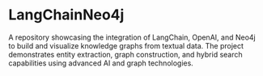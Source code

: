 # LangChainNeo4j
A repository showcasing the integration of LangChain, OpenAI, and Neo4j to build and visualize knowledge graphs from textual data. The project demonstrates entity extraction, graph construction, and hybrid search capabilities using advanced AI and graph technologies.
